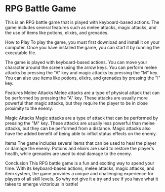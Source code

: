 # RPG Battle Game
This is an RPG battle game that is played with keyboard-based actions. The game includes several features such as melee attacks, magic attacks, and the use of items like potions, elixirs, and grenades.

How to Play
To play the game, you must first download and install it on your computer. Once you have installed the game, you can start it by running the executable file.

The game is played with keyboard-based actions. You can move your character around the screen using the arrow keys. You can perform melee attacks by pressing the "A" key and magic attacks by pressing the "M" key. You can also use items like potions, elixirs, and grenades by pressing the "I" key.

Features
Melee Attacks
Melee attacks are a type of physical attack that can be performed by pressing the "A" key. These attacks are usually more powerful than magic attacks, but they require the player to be in close proximity to the enemy.

Magic Attacks
Magic attacks are a type of attack that can be performed by pressing the "M" key. These attacks are usually less powerful than melee attacks, but they can be performed from a distance. Magic attacks also have the added benefit of being able to inflict status effects on the enemy.

Items
The game includes several items that can be used to heal the player or damage the enemy. Potions and elixirs are used to restore the player's health, while grenades are used to deal damage to the enemy.

Conclusion
This RPG battle game is a fun and exciting way to spend your time. With its keyboard-based actions, melee attacks, magic attacks, and item system, the game provides a unique and challenging experience for players of all skill levels. So why not give it a try and see if you have what it takes to emerge victorious in battle!
